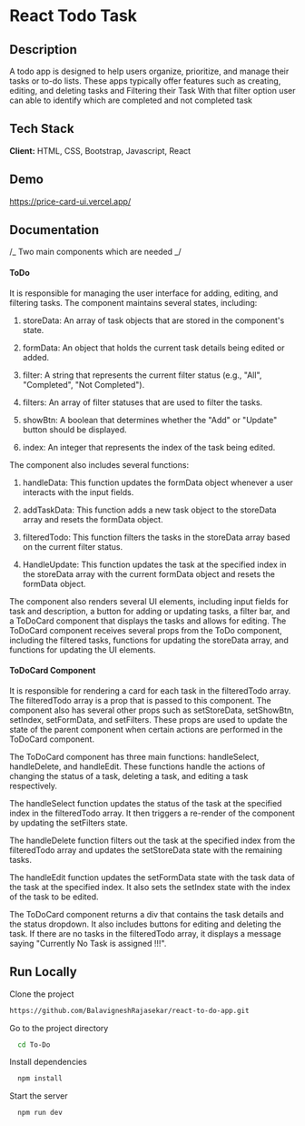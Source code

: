 # React Todo Task

## Description

A todo app is designed to help users organize, prioritize, and manage their tasks or to-do lists. These apps typically offer features such as creating, editing, and deleting tasks and Filtering their Task
With that filter option user can able to identify which are completed and not completed task

## Tech Stack

**Client:** HTML, CSS, Bootstrap, Javascript, React

## Demo

https://price-card-ui.vercel.app/

## Documentation

/_ Two main components which are needed _/

#### ToDo

It is responsible for managing the user interface for adding, editing, and filtering tasks. The component maintains several states, including:

1.  storeData: An array of task objects that are stored in the component's state.

2.  formData: An object that holds the current task details being edited or added.

3.  filter: A string that represents the current filter status (e.g., "All", "Completed", "Not Completed").

4.  filters: An array of filter statuses that are used to filter the tasks.

5.  showBtn: A boolean that determines whether the "Add" or "Update" button should be displayed.

6.  index: An integer that represents the index of the task being edited.

The component also includes several functions:

1.  handleData: This function updates the formData object whenever a user interacts with the input fields.

2.  addTaskData: This function adds a new task object to the storeData array and resets the formData object.

3.  filteredTodo: This function filters the tasks in the storeData array based on the current filter status.

4.  HandleUpdate: This function updates the task at the specified index in the storeData array with the current formData object and resets the formData object.

The component also renders several UI elements, including input fields for task and description, a button for adding or updating tasks, a filter bar, and a ToDoCard component that displays the tasks and allows for editing. The ToDoCard component receives several props from the ToDo component, including the filtered tasks, functions for updating the storeData array, and functions for updating the UI elements.

#### ToDoCard Component

It is responsible for rendering a card for each task in the filteredTodo array. The filteredTodo array is a prop that is passed to this component. The component also has several other props such as setStoreData, setShowBtn, setIndex, setFormData, and setFilters. These props are used to update the state of the parent component when certain actions are performed in the ToDoCard component.

The ToDoCard component has three main functions: handleSelect, handleDelete, and handleEdit. These functions handle the actions of changing the status of a task, deleting a task, and editing a task respectively.

The handleSelect function updates the status of the task at the specified index in the filteredTodo array. It then triggers a re-render of the component by updating the setFilters state.

The handleDelete function filters out the task at the specified index from the filteredTodo array and updates the setStoreData state with the remaining tasks.

The handleEdit function updates the setFormData state with the task data of the task at the specified index. It also sets the setIndex state with the index of the task to be edited.

The ToDoCard component returns a div that contains the task details and the status dropdown. It also includes buttons for editing and deleting the task. If there are no tasks in the filteredTodo array, it displays a message saying "Currently No Task is assigned !!!".

## Run Locally

Clone the project

```bash
https://github.com/BalavigneshRajasekar/react-to-do-app.git
```

Go to the project directory

```bash
  cd To-Do
```

Install dependencies

```bash
  npm install
```

Start the server

```bash
  npm run dev
```
